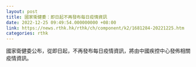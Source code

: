 ```yaml
---
layout: post
title: 國家衛健委：即日起不再發布每日疫情資訊
date: 2022-12-25 09:49:54.000000000 +08:00
link: https://news.rthk.hk/rthk/ch/component/k2/1681284-20221225.htm
categories: rthk
---
```


國家衛健委公布，從即日起，不再發布每日疫情資訊，將由中國疾控中心發佈相關疫情資訊。
